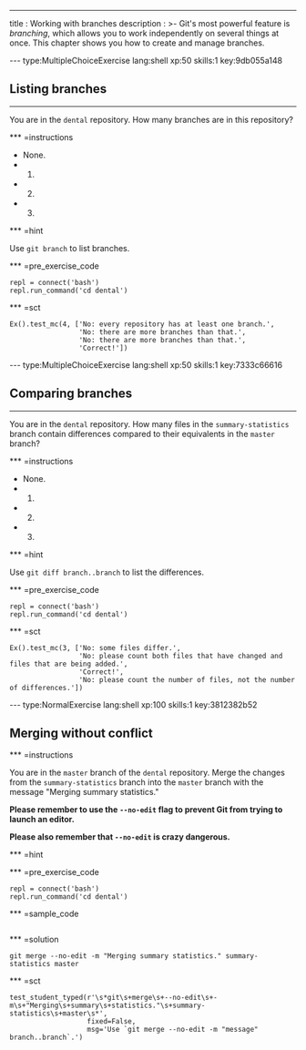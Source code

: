 ---
title       : Working with branches
description : >-
  Git's most powerful feature is *branching*, which allows you to work
  independently on several things at once.  This chapter shows you how
  to create and manage branches.

--- type:MultipleChoiceExercise lang:shell xp:50 skills:1 key:9db055a148
## Listing branches

<hr>

You are in the `dental` repository.
How many branches are in this repository?

*** =instructions
- None.
- 1.
- 2.
- 3.

*** =hint

Use `git branch` to list branches.

*** =pre_exercise_code
```{shell}
repl = connect('bash')
repl.run_command('cd dental')
```

*** =sct
```{python}
Ex().test_mc(4, ['No: every repository has at least one branch.',
                 'No: there are more branches than that.',
                 'No: there are more branches than that.',
                 'Correct!'])
```

<!-- -------------------------------------------------------------------------------- -->

--- type:MultipleChoiceExercise lang:shell xp:50 skills:1 key:7333c66616
## Comparing branches

<hr>

You are in the `dental` repository.
How many files in the `summary-statistics` branch
contain differences compared to their equivalents in the `master` branch?

*** =instructions
- None.
- 1.
- 2.
- 3.

*** =hint

Use `git diff branch..branch` to list the differences.

*** =pre_exercise_code
```{shell}
repl = connect('bash')
repl.run_command('cd dental')
```

*** =sct
```{python}
Ex().test_mc(3, ['No: some files differ.',
                 'No: please count both files that have changed and files that are being added.',
                 'Correct!',
                 'No: please count the number of files, not the number of differences.'])
```

<!-- -------------------------------------------------------------------------------- -->

--- type:NormalExercise lang:shell xp:100 skills:1 key:3812382b52
## Merging without conflict

*** =instructions

You are in the `master` branch of the `dental` repository.
Merge the changes from the `summary-statistics` branch into the `master` branch with the message "Merging summary statistics."

**Please remember to use the `--no-edit` flag to prevent Git from trying to launch an editor.**

**Please also remember that `--no-edit` is crazy dangerous.**

*** =hint

*** =pre_exercise_code
```{shell}
repl = connect('bash')
repl.run_command('cd dental')
```

*** =sample_code
```{shell}

```

*** =solution
```{shell}
git merge --no-edit -m "Merging summary statistics." summary-statistics master
```

*** =sct
```{python}
test_student_typed(r'\s*git\s+merge\s+--no-edit\s+-m\s+"Merging\s+summary\s+statistics."\s+summary-statistics\s+master\s*',
                   fixed=False,
                   msg='Use `git merge --no-edit -m "message" branch..branch`.')
```
